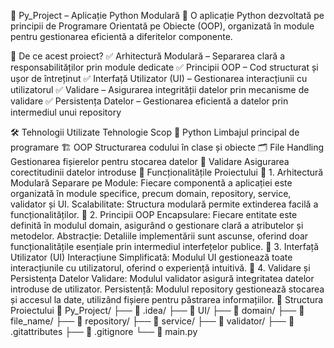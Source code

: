 🐍 Py_Project – Aplicație Python Modulară
🔹 O aplicație Python dezvoltată pe principii de Programare Orientată pe Obiecte (OOP), organizată în module pentru gestionarea eficientă a diferitelor componente.

🚀 De ce acest proiect?
✅ Arhitectură Modulară – Separarea clară a responsabilităților prin module dedicate
✅ Principii OOP – Cod structurat și ușor de întreținut
✅ Interfață Utilizator (UI) – Gestionarea interacțiunii cu utilizatorul
✅ Validare – Asigurarea integrității datelor prin mecanisme de validare
✅ Persistența Datelor – Gestionarea eficientă a datelor prin intermediul unui repository

🛠️ Tehnologii Utilizate
Tehnologie	Scop
🐍 Python	Limbajul principal de programare
🏗️ OOP	Structurarea codului în clase și obiecte
🗂️ File Handling	Gestionarea fișierelor pentru stocarea datelor
🧪 Validare	Asigurarea corectitudinii datelor introduse
🎯 Funcționalitățile Proiectului
🔹 1. Arhitectură Modulară
Separare pe Module: Fiecare componentă a aplicației este organizată în module specifice, precum domain, repository, service, validator și UI.
Scalabilitate: Structura modulară permite extinderea facilă a funcționalităților.
🔹 2. Principii OOP
Encapsulare: Fiecare entitate este definită în modulul domain, asigurând o gestionare clară a atributelor și metodelor.
Abstracție: Detaliile implementării sunt ascunse, oferind doar funcționalitățile esențiale prin intermediul interfețelor publice.
🔹 3. Interfață Utilizator (UI)
Interacțiune Simplificată: Modulul UI gestionează toate interacțiunile cu utilizatorul, oferind o experiență intuitivă.
🔹 4. Validare și Persistența Datelor
Validare: Modulul validator asigură integritatea datelor introduse de utilizator.
Persistență: Modulul repository gestionează stocarea și accesul la date, utilizând fișiere pentru păstrarea informațiilor.
📂 Structura Proiectului
📁 Py_Project/
├── 📂 .idea/
├── 📂 UI/
├── 📂 domain/
├── 📂 file_name/
├── 📂 repository/
├── 📂 service/
├── 📂 validator/
├── 📄 .gitattributes
├── 📄 .gitignore
└── 📄 main.py
